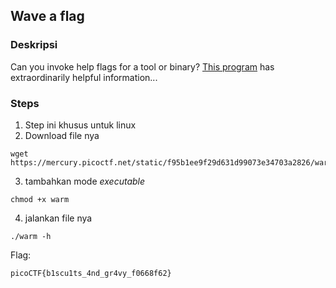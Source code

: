 ## Wave a flag

### Deskripsi

Can you invoke help flags for a tool or binary? [This program](https://mercury.picoctf.net/static/f95b1ee9f29d631d99073e34703a2826/warm) has extraordinarily helpful information...

### Steps
1. Step ini khusus untuk linux
2. Download file nya

```
wget https://mercury.picoctf.net/static/f95b1ee9f29d631d99073e34703a2826/warm
```

3. tambahkan mode *executable*

```
chmod +x warm
```
4. jalankan file nya

```
./warm -h
```

Flag:
```
picoCTF{b1scu1ts_4nd_gr4vy_f0668f62}
```
